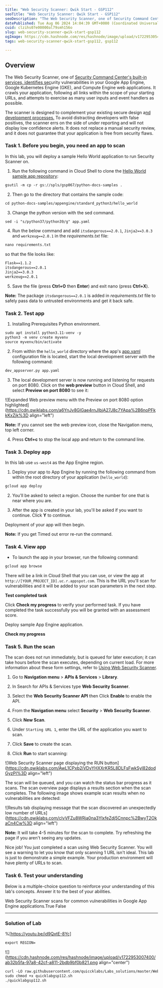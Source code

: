 ```yaml
---
title: "Web Security Scanner: Qwik Start - GSP112"
seoTitle: "Web Security Scanner: Qwik Start - GSP112"
seoDescription: "The Web Security Scanner, one of Security Command Center's built-in services, identifies security vulnerabilities in your Google App Engine, Google Kubernet"
datePublished: Tue Aug 06 2024 14:04:39 GMT+0000 (Coordinated Universal Time)
cuid: clzihs07e00000al79smh156o
slug: web-security-scanner-qwik-start-gsp112
ogImage: https://cdn.hashnode.com/res/hashnode/image/upload/v1722953054717/b6b14557-172c-4fbd-ae94-fcc1f7302cbe.png
tags: web-security-scanner-qwik-start-gsp112, gsp112

---
```


## **Overview**

The Web Security Scanner, one of [Security Command Center's built-in services, identifies sec](https://cloud.google.com/security-command-center)urity vulnerabilities in your Google App Engine, Google Kubernetes Engine (GKE), and Compute Engine web applications. It crawls your application, following all links within the scope of your starting URLs, and attempts to exercise as many user inputs and event handlers as possible.

The scanner is designed to complement your existing secure design a[nd development processes.](https://cloud.google.com/security-command-center) To avoid distracting developers with false positives, the scanner errs on the side of under reporting and will not display low confidence alerts. It does not replace a manual security review, and it does not guarantee that your application is free from security flaws.

### **Task 1. Before you begin, you need an app to scan**

In this lab, you will deploy a sample Hello World application to run Security Scanner on.

1. Run the following command in Cloud Shell to clone the [Hello World sample app repository](https://github.com/GoogleCloudPlatform/python-docs-samples/tree/main/appengine/standard_python3/hello_world):
    

```apache
gsutil -m cp -r gs://spls/gsp067/python-docs-samples .
```

2. Then go to the directory that contains the sample code:
    

```apache
cd python-docs-samples/appengine/standard_python3/hello_world
```

3. Change the python version with the sed command.
    

```apache
sed -i "s/python37/python39/g" app.yaml
```

4. Run the below command and add `itsdangerous==2.0.1`, `Jinja2==3.0.3` and `werkzeug==2.0.1` in the *requirements.txt* file:
    

```apache
nano requirements.txt
```

so that the file looks like:

```apache
Flask==1.1.2
itsdangerous==2.0.1
Jinja2==3.0.3
werkzeug==2.0.1
```

5. Save the file (press **Ctrl+O** then **Enter**) and exit nano (press **Ctrl+X**).
    

**Note:** The package `itsdangerous==2.0.1` is added in *requirements.txt* file to safely pass data to untrusted environments and get it back safe.

### **Task 2. Test app**

1. Installing Prerequisites Python environment.
    

```apache
sudo apt install python3.11-venv -y
python3 -m venv create myvenv
source myvenv/bin/activate
```

2. From within the `hello_world` directory where the app's [app.yaml](https://cloud.google.com/appengine/docs/standard/python/config/appref) configuration file is located, start the local development server with the following command:
    

```apache
dev_appserver.py app.yaml
```

3. The local development server is now running and listening for requests on port 8080. Click on the **web preview** button in Cloud Shell, and select **Preview on port 8080** to see it:
    

![Expanded Web preview menu with the Preview on port 8080 option highlighted](https://cdn.qwiklabs.com/a6YnJv8GlGae4rnJIbjA27J8c7YApa%2B6noPFkkKxZjk%3D align="left")

**Note:** If you cannot see the web preview icon, close the Navigation menu, top left corner.

4. Press **Ctrl+c** to stop the local app and return to the command line.
    

### **Task 3. Deploy app**

In this lab use `us-west4` as the App Engine region.

1. Deploy your app to App Engine by running the following command from within the root directory of your application (`hello_world`):
    

```apache
gcloud app deploy
```

2. You'll be asked to select a region. Choose the number for one that is near where you are.
    
3. After the app is created in your lab, you'll be asked if you want to continue. Click **Y** to continue.
    

Deployment of your app will then begin.

**Note:** If you get Timed out error re-run the command.

### **Task 4. View app**

* To launch the app in your browser, run the following command:
    

```apache
gcloud app browse
```

There will be a link in Cloud Shell that you can use, or view the app at `http://[YOUR_PROJECT_ID].uc.r.appspot.com`. This is the URL you'll scan for vulnerabilities and it will be added to your scan parameters in the next step.

**Test completed task**

Click **Check my progress** to verify your performed task. If you have completed the task successfully you will be granted with an assessment score.

Deploy sample App Engine application.

**Check my progress**

### **Task 5. Run the scan**

The scan does not run immediately, but is queued for later execution; it can take hours before the scan executes, depending on current load. For more information about these form settings, refer to [Using Web Security Scanner](https://cloud.google.com/security-command-center/docs/how-to-use-web-security-scanner).

1. Go to **Navigation menu** &gt; **APIs & Services** &gt; **Library**.
    
2. In Search for APIs & Services type **Web Security Scanner**.
    
3. Select the **Web Security Scanner API** then Click **Enable** to enable the API.
    
4. From the **Navigation menu** select **Security** &gt; **Web Security Scanner**.
    
5. Click **New Scan**.
    
6. Under `Starting URL 1`, enter the URL of the application you want to scan.
    
7. Click **Save** to create the scan.
    
8. Click **Run** to start scanning:
    

![Web Security Scanner page displaying the RUN button](https://cdn.qwiklabs.com/AwL1CPxb2iVDvYHXXrKR5L8DLFsFwkSyl82dodGyzPI%3D align="left")

The scan will be queued, and you can watch the status bar progress as it scans. The scan overview page displays a results section when the scan completes. The following image shows example scan results when no vulnerabilities are detected:

![Results tab displaying message that the scan discovered an unexpectedly low number of URLs](https://cdn.qwiklabs.com/clvVFZu8WRja0na3YlxfeZdj5Cnnpc%2BwyT2OkaCn4Cw%3D align="left")

**Note:** It will take 4-5 minutes for the scan to complete. Try refreshing the page if you aren't seeing any updates.

Nice job! You just completed a scan using Web Security Scanner. You will see a warning to let you know that only scanning 1 URL isn't ideal. This lab is just to demonstrate a simple example. Your production environment will have plenty of URLs to scan.

### **Task 6. Test your understanding**

Below is a multiple-choice question to reinforce your understanding of this lab's concepts. Answer it to the best of your abilities.

Web Security Scanner scans for common vulnerabilities in Google App Engine applications.True False

---

### Solution of Lab

%[https://youtu.be/id9QxtE-8Yc] 

```apache
export REGION=
```

![](https://cdn.hashnode.com/res/hashnode/image/upload/v1722953007400/ab32b5fa-97a8-42cf-a811-2bdb9bf0b821.png align="center")

```apache
curl -LO raw.githubusercontent.com/quiccklabs/Labs_solutions/master/Web%20Security%20Scanner%20Qwik%20Start/quicklabgsp112.sh
sudo chmod +x quicklabgsp112.sh
./quicklabgsp112.sh
```